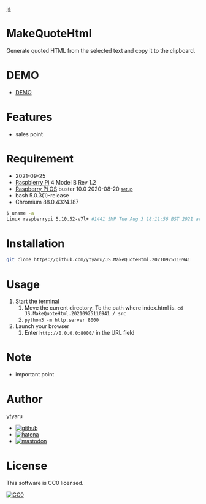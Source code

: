 [ja](./README.ja.md)

# MakeQuoteHtml

Generate quoted HTML from the selected text and copy it to the clipboard.

# DEMO

* [DEMO](https://ytyaru.github.io/JS.MakeQuoteHtml.20210925110941/)

# Features

* sales point

# Requirement

* <time datetime="2021-09-25T11:09:16+0900">2021-09-25</time>
* [Raspbierry Pi](https://ja.wikipedia.org/wiki/Raspberry_Pi) 4 Model B Rev 1.2
* [Raspberry Pi OS](https://ja.wikipedia.org/wiki/Raspbian) buster 10.0 2020-08-20 <small>[setup](http://ytyaru.hatenablog.com/entry/2020/10/06/111111)</small>
* bash 5.0.3(1)-release
* Chromium 88.0.4324.187

```sh
$ uname -a
Linux raspberrypi 5.10.52-v7l+ #1441 SMP Tue Aug 3 18:11:56 BST 2021 armv7l GNU/Linux
```

# Installation

```sh
git clone https://github.com/ytyaru/JS.MakeQuoteHtml.20210925110941
```

# Usage

1. Start the terminal
    1. Move the current directory. To the path where index.html is. `cd JS.MakeQuoteHtml.20210925110941 / src`
    2. `python3 -m http.server 8000`
2. Launch your browser
    1. Enter `http://0.0.0.0:8000/` in the URL field

# Note

* important point

# Author

ytyaru

* [![github](http://www.google.com/s2/favicons?domain=github.com)](https://github.com/ytyaru "github")
* [![hatena](http://www.google.com/s2/favicons?domain=www.hatena.ne.jp)](http://ytyaru.hatenablog.com/ytyaru "hatena")
* [![mastodon](http://www.google.com/s2/favicons?domain=mstdn.jp)](https://mstdn.jp/web/accounts/233143 "mastdon")

# License

This software is CC0 licensed.

[![CC0](http://i.creativecommons.org/p/zero/1.0/88x31.png "CC0")](http://creativecommons.org/publicdomain/zero/1.0/deed.en)

